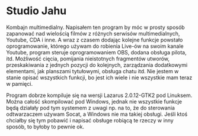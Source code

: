 # Studio Jahu

Kombajn multimedialny. Napisałem ten program by móc w prosty sposób zapanować nad wielością filmów z różnych serwisów
multimedialnych, Youtube, CDA i inne. A wraz z czasem dodając kolejne funkcje powstało oprogramowanie,
którego używam do robienia Live-ów na swoim kanale Youtube, program steruje oprogramowaniem OBS,
dodana obsługa pilota, itd. Możliwość cięcia, pomijania nieistotnych fragmentów utworów, przeskakiwania z jednych pozycji
do kolejnych, zarządzania dodatkowymi elementami, jak planszami tytułowymi, obsługa chatu itd.
Nie jestem w stanie opisać wszystkich funkcji, bo jest ich wiele i nie wszystkie mam teraz w pamięci.

Program dobrze kompiluje się na wersji Lazarus 2.0.12-GTK2 pod Linuksem. Można całość skompilować pod Windows,
jednak nie wszystkie funkcje będą działały pod tym systemem z uwagi np. na to, że do sterowania odtwarzaczem używam Socat,
a Windows nie ma takiej obsługi. Jeśli ktoś chciałby się tym pobawić i napisać obsługe robiącą te rzeczy w inny sposób,
to byłoby to pewnie ok.

